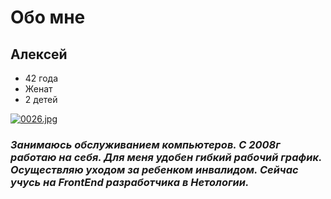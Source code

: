# **Обо мне**


##  Алексей
   - 42 года
   - Женат
   - 2 детей 

[![0026.jpg](https://i.postimg.cc/Tw2Pknq9/0026.jpg)](https://postimg.cc/t1fyJZcZ)





### *Занимаюсь обслуживанием компьютеров. С 2008г работаю на себя. Для меня удобен гибкий рабочий график. Осуществляю уходом за ребенком инвалидом.    Сейчас учусь на FrontEnd разработчика в Нетологии.* 
